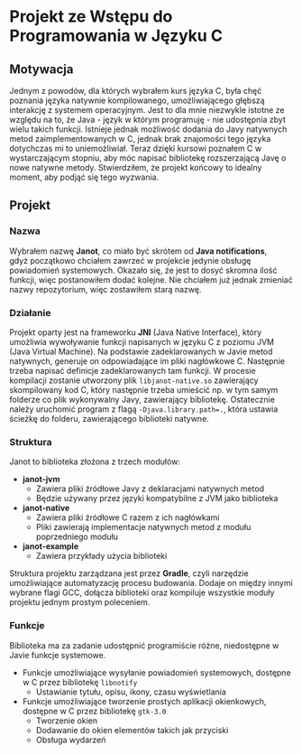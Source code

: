 # Projekt ze Wstępu do Programowania w Języku C

## Motywacja

Jednym z powodów, dla których wybrałem kurs języka C, była chęć poznania języka natywnie kompilowanego, umożliwiającego głębszą interakcję z systemem operacyjnym. Jest to dla mnie niezwykle istotne ze względu na to, że Java - język w którym programuję - nie udostępnia zbyt wielu takich funkcji. Istnieje jednak możliwość dodania do Javy natywnych metod zaimplementowanych w C, jednak brak znajomości tego języka dotychczas mi to uniemożliwiał. Teraz dzięki kursowi poznałem C w wystarczającym stopniu, aby móc napisać bibliotekę rozszerzającą Javę o nowe natywne metody. Stwierdziłem, że projekt końcowy to idealny moment, aby podjąć się tego wyzwania.

## Projekt

### Nazwa

Wybrałem nazwę **Janot**, co miało być skrótem od **Java notifications**, gdyż początkowo chciałem zawrzeć w projekcie jedynie obsługę powiadomień systemowych. Okazało się, że jest to dosyć skromna ilość funkcji, więc postanowiłem dodać kolejne. Nie chciałem już jednak zmieniać nazwy repozytorium, więc zostawiłem starą nazwę.

### Działanie

Projekt oparty jest na frameworku **JNI** (Java Native Interface), który umożliwia wywoływanie funkcji napisanych w języku C z poziomu JVM (Java Virtual Machine). Na podstawie zadeklarowanych w Javie metod natywnych, generuje on odpowiadające im pliki nagłówkowe C. Następnie trzeba napisać definicje zadeklarowanych tam funkcji. W procesie kompilacji zostanie utworzony plik `libjanot-native.so` zawierający skompilowany kod C, który następnie trzeba umieścić np. w tym samym folderze co plik wykonywalny Javy, zawierający bibliotekę. Ostatecznie należy uruchomić program z flagą `-Djava.library.path=.`, która ustawia ścieżkę do folderu, zawierającego biblioteki natywne.

### Struktura

Janot to biblioteka złożona z trzech modułów:

* **janot-jvm**
    * Zawiera pliki źródłowe Javy z deklaracjami natywnych metod
    * Będzie używany przez języki kompatybilne z JVM jako biblioteka
* **janot-native**
    * Zawiera pliki źródłowe C razem z ich nagłówkami
    * Pliki zawierają implementacje natywnych metod z modułu poprzedniego modułu
* **janot-example**
    * Zawiera przykłady użycia biblioteki

Struktura projektu zarządzana jest przez **Gradle**, czyli narzędzie umożliwiające automatyzację procesu budowania. Dodaje on między innymi wybrane flagi GCC, dołącza biblioteki oraz kompiluje wszystkie moduły projektu jednym prostym poleceniem.

### Funkcje

Biblioteka ma za zadanie udostępnić programiście różne, niedostępne w Javie funkcje systemowe.

* Funkcje umożliwiające wysyłanie powiadomień systemowych, dostępne w C przez bibliotekę `libnotify`
    * Ustawianie tytułu, opisu, ikony, czasu wyświetlania
* Funkcje umożliwiające tworzenie prostych aplikacji okienkowych, dostępne w C przez bibliotekę `gtk-3.0`
    * Tworzenie okien
    * Dodawanie do okien elementów takich jak przyciski
    * Obsługa wydarzeń
